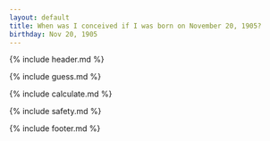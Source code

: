 ```yaml
---
layout: default
title: When was I conceived if I was born on November 20, 1905?
birthday: Nov 20, 1905
---
```


{% include header.md %}

{% include guess.md %}

{% include calculate.md %}

{% include safety.md %}

{% include footer.md %}



